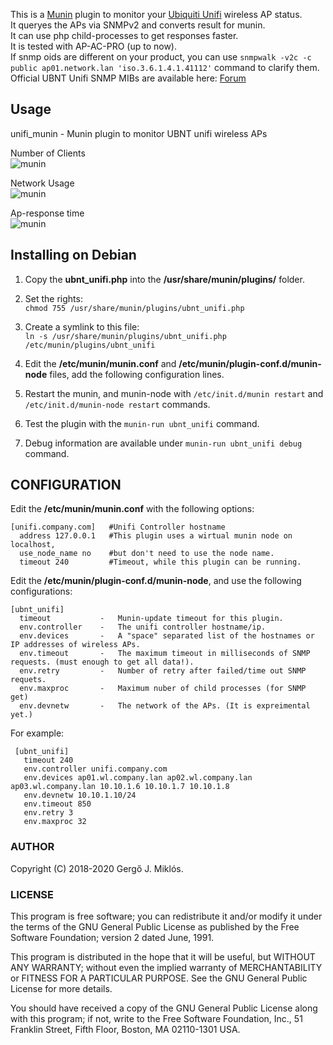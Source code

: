 This is a [Munin](http://munin-monitoring.org/) plugin to monitor your [Ubiquiti Unifi](https://www.ubnt.com/products/#unifi) wireless AP status.  
It queryes the APs via SNMPv2 and converts result for munin.  
It can use php child-processes to get responses faster.  
It is tested with AP-AC-PRO (up to now).  
If snmp oids are different on your product, you can use `snmpwalk -v2c -c public ap01.network.lan 'iso.3.6.1.4.1.41112'` command to clarify them.  
Official UBNT Unifi SNMP MIBs are available here: [Forum](https://community.ui.com/questions/MIBs-/a0365341-b14f-441b-9484-fd4be414d281) 



## Usage 
unifi_munin - Munin plugin to monitor UBNT unifi wireless APs

Number of Clients  
![munin](http://git.bmrg.hu/images/munin-unifi.git/munin-ssid.png)  

Network Usage  
![munin](http://git.bmrg.hu/images/munin-unifi.git/munin-netw.png)  

Ap-response time  
![munin](http://git.bmrg.hu/images/munin-unifi.git/munin-ping.png)


## Installing on Debian

1. Copy the **ubnt_unifi.php** into the **/usr/share/munin/plugins/** folder.  
   
2. Set the rights:  
`chmod 755 /usr/share/munin/plugins/ubnt_unifi.php`  

3. Create a symlink to this file:  
`ln -s /usr/share/munin/plugins/ubnt_unifi.php /etc/munin/plugins/ubnt_unifi`  

4. Edit the **/etc/munin/munin.conf** and **/etc/munin/plugin-conf.d/munin-node** files, add the following configuration lines.  

5. Restart the munin, and munin-node with `/etc/init.d/munin restart` and `/etc/init.d/munin-node restart` commands.  

6. Test the plugin with the `munin-run ubnt_unifi` command.  

7. Debug information are available under `munin-run ubnt_unifi debug` command.  
  


## CONFIGURATION

Edit the **/etc/munin/munin.conf** with the following options:  

    [unifi.company.com]   #Unifi Controller hostname
      address 127.0.0.1   #This plugin uses a wirtual munin node on localhost,
      use_node_name no    #but don't need to use the node name.
      timeout 240         #Timeout, while this plugin can be running.


Edit the **/etc/munin/plugin-conf.d/munin-node**, and use the following configurations:  

    [ubnt_unifi]   
      timeout           -   Munin-update timeout for this plugin.  
      env.controller    -   The unifi controller hostname/ip.  
      env.devices       -   A "space" separated list of the hostnames or IP addresses of wireless APs.  
      env.timeout       -   The maximum timeout in milliseconds of SNMP requests. (must enough to get all data!).  
      env.retry         -   Number of retry after failed/time out SNMP requets.  
      env.maxproc       -   Maximum nuber of child processes (for SNMP get)
      env.devnetw       -   The network of the APs. (It is expreimental yet.)  

  
For example:

     [ubnt_unifi]    
       timeout 240  
       env.controller unifi.company.com
       env.devices ap01.wl.company.lan ap02.wl.company.lan ap03.wl.company.lan 10.10.1.6 10.10.1.7 10.10.1.8   
       env.devnetw 10.10.1.10/24  
       env.timeout 850  
       env.retry 3  
       env.maxproc 32  



### AUTHOR

Copyright (C) 2018-2020 Gergő J. Miklós.



### LICENSE

This program is free software; you can redistribute it and/or
modify it under the terms of the GNU General Public License
as published by the Free Software Foundation; version 2 dated June,
1991.

This program is distributed in the hope that it will be useful,
but WITHOUT ANY WARRANTY; without even the implied warranty of
MERCHANTABILITY or FITNESS FOR A PARTICULAR PURPOSE.  See the
GNU General Public License for more details.

You should have received a copy of the GNU General Public License
along with this program; if not, write to the Free Software
Foundation, Inc., 51 Franklin Street, Fifth Floor, Boston, MA 02110-1301 USA.



